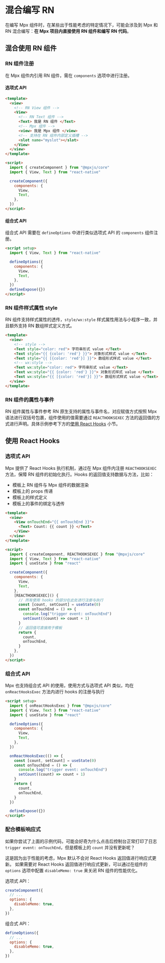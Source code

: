 # 混合编写 RN

在编写 Mpx 组件时，在某些出于性能考虑的特定情况下，可能会涉及到 Mpx 和 RN 混合编写：**在 Mpx 项目内直接使用 RN 组件和编写 RN 代码**。

## 混合使用 RN 组件

### RN 组件注册

在 Mpx 组件内引用 RN 组件，需在 `components` 选项中进行注册。

#### 选项式 API

```html {4,6,20-23}
<template>
  <view>
    <!-- RN View 组件 -->
    <View>
      <!-- RN Text 组件 -->
      <Text> 我是 RN 组件 </Text>
      <!-- Mpx 组件 -->
      <view> 我是 Mpx 组件 </view>
      <!-- 支持在 RN 组件内部定义插槽 -->
      <slot name="myslot"></slot>
    </View>
  </view>
</template>

<script>
  import { createComponent } from "@mpxjs/core"
  import { View, Text } from "react-native"

  createComponent({
    components: {
      View,
      Text,
    },
  })
</script>
```

#### 组合式 API

组合式 API 需要在 `defineOptions` 中进行类似选项式 API 的 `components` 组件注册。

```html
<script setup>
  import { View, Text } from "react-native"

  defineOptions({
    components: {
      View,
      Text,
    },
  })
  defineExpose({})
</script>
```

### RN 组件样式属性 style

RN 组件支持样式属性的透传，`style/wx:style` 样式属性用法与小程序一致，并且额外支持 RN 数组样式定义方式。

```html
<template>
  <view>
    <!-- style -->
    <Text style="color: red"> 字符串形式 value </Text>
    <Text style="{{ {color: 'red'} }}"> 对象形式样式 value </Text>
    <Text style="{{ [{color: 'red'}] }}"> 数组形式样式 value </Text>
    <!-- wx:style -->
    <Text wx:style="color: red"> 字符串形式 value </Text>
    <Text wx:style="{{ {color: 'red'} }}"> 对象形式样式 value </Text>
    <Text wx:style="{{ [{color: 'red'}] }}"> 数组形式样式 value </Text>
  </view>
</template>
```

### RN 组件的属性与事件

RN 组件属性与事件参考 RN 原生支持的属性与事件名，对应赋值方式按照 Mpx 语法进行双括号包裹，组件使用的值需要通过 `REACTHOOKSEXEC` 方法的返回值的方式进行声明。具体示例参考下方的[使用 React Hooks](#使用-react-hooks) 小节。

## 使用 React Hooks

### 选项式 API

Mpx 提供了 React Hooks 执行机制，通过在 Mpx 组件内注册 `REACTHOOKSEXEC` 方法，保障 RN 组件的初始化执行。Hooks 的返回值支持数据与方法，比如：

- 模板上 RN 组件与 Mpx 组件的数据渲染
- 模板上的 props 传递
- 模板上的样式定义
- 模板上的事件的绑定与透传

```html {19}
<template>
  <view>
    <View onTouchEnd="{{ onTouchEnd }}">
      <Text> Count: {{ count }} </Text>
    </View>
  </view>
</template>

<script>
  import { createComponent, REACTHOOKSEXEC } from "@mpxjs/core"
  import { View, Text } from "react-native"
  import { useState } from "react"

  createComponent({
    components: {
      View,
      Text,
    },
    [REACTHOOKSEXEC]() {
      // 所有使用 hooks 的部分在此处进行注册与执行
      const [count, setCount] = useState(0)
      const onTouchEnd = () => {
        console.log("trigger event: onTouchEnd")
        setCount((count) => count + 1)
      }
      // 返回值可直接用于模板
      return {
        count,
        onTouchEnd,
      }
    },
  })
</script>
```

### 组合式 API

Mpx 也支持组合式 API 的使用，使用方式与选项式 API 类似，均在 `onReactHooksExec` 方法内进行 hooks 的注册与执行

```html {13}
<script setup>
  import { onReactHooksExec } from "@mpxjs/core"
  import { View, Text } from "react-native"
  import { useState } from "react"

  defineOptions({
    components: {
      View,
      Text,
    },
  })

  onReactHooksExec(() => {
    const [count, setCount] = useState(0)
    const onTouchEnd = () => {
      console.log("trigger event: onTouchEnd")
      setCount((count) => count + 1)
    }
    return {
      count,
      onTouchEnd,
    }
  })

  defineExpose({})
</script>
```

### 配合模板响应式

如果你尝试了上面的示例代码，可能会好奇为什么点击后控制台正常打印了日志 `trigger event: onTouchEnd`，但是模板上的 `count` 并没有更新呢？

这是因为出于性能的考虑，Mpx 默认不会对 React Hooks 返回值进行响应式更新。 如果需要对 React Hooks 返回值进行响应式更新，可以通过在组件的 `options` 选项中配置 `disableMemo: true` 来关闭 RN 组件的性能优化。

选项式 API：

```js
createComponent({
  // ...
  options: {
    disableMemo: true,
  },
})
```

组合式 API：

```js
defineOptions({
  // ...
  options: {
    disableMemo: true,
  },
})
```
